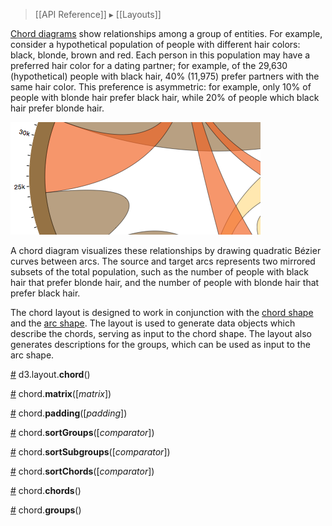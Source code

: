 > [[API Reference]] ▸ [[Layouts]]

[Chord diagrams](http://mbostock.github.com/d3/ex/chord.html) show relationships among a group of entities. For example, consider a hypothetical population of people with different hair colors: black, blonde, brown and red. Each person in this population may have a preferred hair color for a dating partner; for example, of the 29,630 (hypothetical) people with black hair, 40% (11,975) prefer partners with the same hair color. This preference is asymmetric: for example, only 10% of people with blonde hair prefer black hair, while 20% of people which black hair prefer blonde hair.

![chord](chord.png)

A chord diagram visualizes these relationships by drawing quadratic Bézier curves between arcs. The source and target arcs represents two mirrored subsets of the total population, such as the number of people with black hair that prefer blonde hair, and the number of people with blonde hair that prefer black hair.

The chord layout is designed to work in conjunction with the [chord shape](SVG-Shapes#chord) and the [arc shape](SVG-Shapes#arc). The layout is used to generate data objects which describe the chords, serving as input to the chord shape. The layout also generates descriptions for the groups, which can be used as input to the arc shape.

<a name="chord" href="#chord">#</a> d3.layout.<b>chord</b>()

<a name="matrix" href="#matrix">#</a> chord.<b>matrix</b>([<i>matrix</i>])

<a name="padding" href="#padding">#</a> chord.<b>padding</b>([<i>padding</i>])

<a name="sortGroups" href="#sortGroups">#</a> chord.<b>sortGroups</b>([<i>comparator</i>])

<a name="sortSubgroups" href="#sortSubgroups">#</a> chord.<b>sortSubgroups</b>([<i>comparator</i>])

<a name="sortChords" href="#sortChords">#</a> chord.<b>sortChords</b>([<i>comparator</i>])

<a name="chords" href="#chords">#</a> chord.<b>chords</b>()

<a name="groups" href="#groups">#</a> chord.<b>groups</b>()
